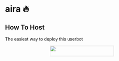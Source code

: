 # aira 🔥


## How To Host
The easiest way to deploy this userbot
<p align="center"><a href="https://heroku.com/deploy?template=https://github.com/Mr-Dark-Prince/Elizabeth/tree/master"> <img src="https://img.shields.io/badge/Deploy%20To%20Heroku-blueviolet?style=for-the-badge&logo=heroku" width="210" height="34.45"/></a></p>

